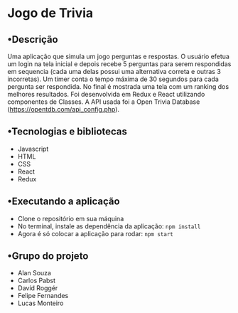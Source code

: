 # Jogo de Trivia

## •Descrição
Uma aplicação que simula um jogo perguntas e respostas. O usuário efetua um login na tela inicial e depois recebe 5 perguntas para serem respondidas em sequencia (cada uma delas possui uma alternativa correta e outras 3 incorretas). Um timer conta o tempo máxima de 30 segundos para cada pergunta ser respondida. No final é mostrada uma tela com um ranking dos melhores resultados. Foi desenvolvida em Redux e React utilizando componentes de Classes. A API usada foi a Open Trivia Database (https://opentdb.com/api_config.php).

## •Tecnologias e bibliotecas
- Javascript
- HTML
- CSS
- React
- Redux

## •Executando a aplicação
- Clone o repositório em sua máquina
- No terminal, instale as dependência da aplicação: ```npm install```
- Agora é só colocar a aplicação para rodar: ```npm start```

## •Grupo do projeto
- Alan Souza
- Carlos Pabst
- Davíd Roggér
- Felipe Fernandes
- Lucas Monteiro
